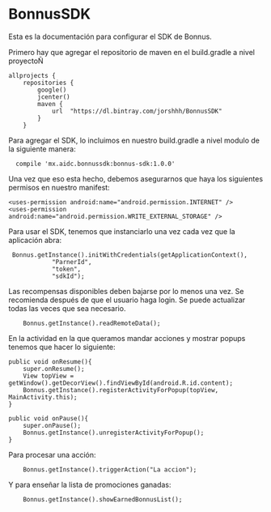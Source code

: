 # BonnusSDK

Esta es la documentación para configurar el SDK de Bonnus.

Primero hay que agregar el repositorio de maven en el build.gradle a nivel proyectoÑ

    allprojects {
        repositories {
            google()
            jcenter()
            maven {
                url  "https://dl.bintray.com/jorshhh/BonnusSDK"
            }
        }

Para agregar el SDK, lo incluimos en nuestro build.gradle a nivel modulo de la siguiente manera:

      compile 'mx.aidc.bonnussdk:bonnus-sdk:1.0.0'


Una vez que eso esta hecho, debemos asegurarnos que haya los siguientes permisos en nuestro manifest:

    <uses-permission android:name="android.permission.INTERNET" />
    <uses-permission android:name="android.permission.WRITE_EXTERNAL_STORAGE" />

Para usar el SDK, tenemos que instanciarlo una vez cada vez que la aplicación abra:

     Bonnus.getInstance().initWithCredentials(getApplicationContext(),
                "ParnerId",
                "token",
                "sdkId");

Las recompensas disponibles deben bajarse por lo menos una vez. Se recomienda después de que el usuario haga login.
Se puede actualizar todas las veces que sea necesario.

        Bonnus.getInstance().readRemoteData();


En la actividad en la que queramos mandar acciones y mostrar popups tenemos que hacer lo siguiente:

    public void onResume(){
        super.onResume();
        View topView = getWindow().getDecorView().findViewById(android.R.id.content);
        Bonnus.getInstance().registerActivityForPopup(topView, MainActivity.this);
    }

    public void onPause(){
        super.onPause();
        Bonnus.getInstance().unregisterActivityForPopup();
    }

Para procesar una acción:

        Bonnus.getInstance().triggerAction("La accion");

Y para enseñar la lista de promociones ganadas:

        Bonnus.getInstance().showEarnedBonnusList();
